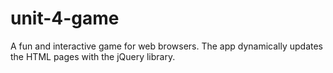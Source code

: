 # unit-4-game
A fun and interactive game for web browsers. The app dynamically updates the HTML pages with the jQuery library.
